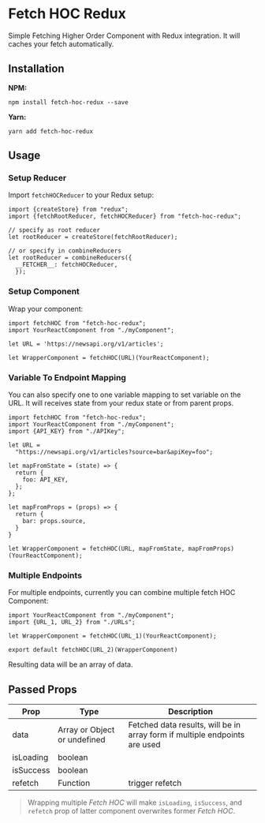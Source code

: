 # Fetch HOC Redux
Simple Fetching Higher Order Component with Redux integration. It will caches your fetch automatically.

## Installation
**NPM:**
```
npm install fetch-hoc-redux --save
```
**Yarn:**
```
yarn add fetch-hoc-redux
```
## Usage

### Setup Reducer
Import `fetchHOCReducer` to your Redux setup:
```es6
import {createStore} from "redux";
import {fetchRootReducer, fetchHOCReducer} from "fetch-hoc-redux";

// specify as root reducer
let rootReducer = createStore(fetchRootReducer);

// or specify in combineReducers
let rootReducer = combineReducers({
  __FETCHER__: fetchHOCReducer,
  });
```

### Setup Component
Wrap your component:
```es6
import fetchHOC from "fetch-hoc-redux";
import YourReactComponent from "./myComponent";

let URL = 'https://newsapi.org/v1/articles';

let WrapperComponent = fetchHOC(URL)(YourReactComponent);

```

### Variable To Endpoint Mapping
You can also specify one to one variable mapping to set variable on the URL. It will receives state from your redux state or from parent props.

```es6
import fetchHOC from "fetch-hoc-redux";
import YourReactComponent from "./myComponent";
import {API_KEY} from "./APIKey";

let URL =
  "https://newsapi.org/v1/articles?source=bar&apiKey=foo";

let mapFromState = (state) => {
  return {
    foo: API_KEY,
  };
};

let mapFromProps = (props) => {
  return {
    bar: props.source,
  }
}

let WrapperComponent = fetchHOC(URL, mapFromState, mapFromProps)(YourReactComponent);
```

### Multiple Endpoints
For multiple endpoints, currently you can combine multiple fetch HOC Component:
```es6
import YourReactComponent from "./myComponent";
import {URL_1, URL_2} from "./URLs";

let WrapperComponent = fetchHOC(URL_1)(YourReactComponent);

export default fetchHOC(URL_2)(WrapperComponent)
```
Resulting data will be an array of data.


## Passed Props
| Prop    | Type            | Description                                                                |
| ------- | --------------- | -------------------------------------------------------------------------- |
| data    | Array<Object> or Object or undefined | Fetched data results, will be in array form if multiple endpoints are used |
| isLoading | boolean |
| isSuccess | boolean |
| refetch   | Function | trigger refetch

> Wrapping multiple _Fetch HOC_ will make `isLoading`, `isSuccess`, and `refetch` prop of latter component overwrites former _Fetch HOC_.
